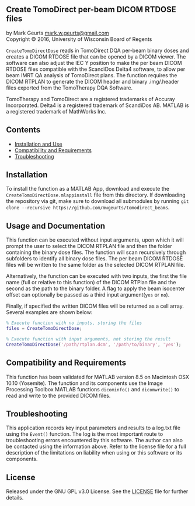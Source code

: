 ## Create TomoDirect per-beam DICOM RTDOSE files

by Mark Geurts <mark.w.geurts@gmail.com>
<br>Copyright &copy; 2016, University of Wisconsin Board of Regents

`CreateTomoDirectDose` reads in TomoDirect DQA per-beam binary doses and creates a DICOM RTDOSE file that can be opened by a DICOM viewer. The software can also adjust the IEC Y position to make the per beam DICOM RTDOSE files compatible with the ScandiDos Delta4 software, to allow per beam IMRT QA analysis of TomoDirect plans. The function requires the DICOM RTPLAN to generate the DICOM header and binary .img/.header files exported from the TomoTherapy DQA Software.

TomoTherapy and TomoDirect are a registered trademarks of Accuray Incorporated. Delta4 is a registered trademark of ScandiDos AB. MATLAB is a registered trademark of MathWorks Inc. 

## Contents

* [Installation and Use](README.md#installation-and-use)
* [Compatibility and Requirements](README.md#compatibility-and-requirements)
* [Troubleshooting](README.md#troubleshooting)

## Installation

To install the function as a MATLAB App, download and execute the `CreateTomoDirectDose.mlappinstall` file from this directory. If downloading the repository via git, make sure to download all submodules by running  `git clone --recursive https://github.com/mwgeurts/tomodirect_beams`.

## Usage and Documentation

This function can be executed without input arguments, upon which it will prompt the user to select the DICOM RTPLAN file and then the folder containing the binary dose files. The function will scan recursively through subfolders to identify all binary dose files. The per beam DICOM RTDOSE files will be written to the same folder as the selected DICOM RTPLAN file. 

Alternatively, the function can be executed with two inputs, the first the file name (full or relative to this function) of the DICOM RTPlan file and the second as the path to the binary folder. A flag to apply the beam isocenter offset can optionally be passed as a third input argument(`yes` or `no`).

Finally, if specified the written DICOM files will be returned as a cell array. Several examples are shown below:

```matlab
% Execute function with no inputs, storing the files  
files = CreateTomoDirectDose;

% Execute function with input arguments, not storing the result  
CreateTomoDirectDose('/path/rtplan.dcm', '/path/to/binary', 'yes');
```

## Compatibility and Requirements

This function has been validated for MATLAB version 8.5 on Macintosh OSX 10.10 (Yosemite). The function and its components use the Image Processing Toolbox MATLAB functions `dicominfo()` and `dicomwrite()` to read and write to the provided DICOM files.

## Troubleshooting

This application records key input parameters and results to a log.txt file using the `Event()` function. The log is the most important route to troubleshooting errors encountered by this software.  The author can also be contacted using the information above.  Refer to the license file for a full description of the limitations on liability when using or this software or its components.

## License

Released under the GNU GPL v3.0 License.  See the [LICENSE](LICENSE) file for further details.
